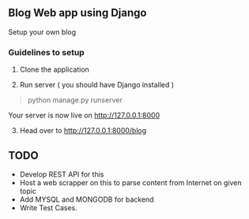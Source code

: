 ## Blog Web app using Django

Setup your own blog 

### Guidelines to setup 

1. Clone the application

2. Run server ( you should have Django installed ) 

> python manage.py runserver

Your server is now live on http://127.0.0.1:8000

3. Head over to http://127.0.0.1:8000/blog


## TODO
- Develop REST API for this
- Host a web scrapper on this to parse content from Internet on given topic
- Add MYSQL and MONGODB for backend
- Write Test Cases. 

